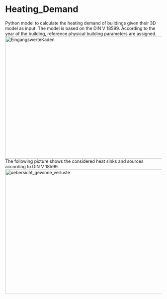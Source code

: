 # Heating_Demand
Python model to calculate the heating demand of buildings given their 3D model as input.
The model is based on the DIN V 18599. According to the year of the building, reference physical building parameters are assigned. 
<img width="1046" height="392" alt="EingangswerteKaden" src="https://github.com/user-attachments/assets/d0ca0d9e-e2ab-4032-b101-dd4bd12a6058" />
The following picture shows the considered heat sinks and sources according to DIN V 18599. <img width="1365" height="400" alt="uebersicht_gewinne_verluste" src="https://github.com/user-attachments/assets/c53d9b9b-f388-4be7-8ae0-de9fd682bac9" />
 
